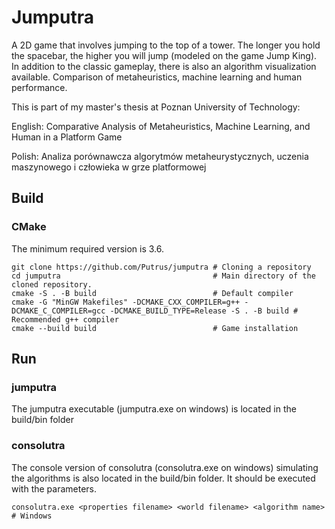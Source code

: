 # Jumputra

A 2D game that involves jumping to the top of a tower.
The longer you hold the spacebar, the higher you will jump (modeled on the game Jump King).
In addition to the classic gameplay, there is also an algorithm visualization available.
Comparison of metaheuristics, machine learning and human performance.

This is part of my master's thesis at Poznan University of Technology:

English: Comparative Analysis of Metaheuristics, Machine Learning, and Human in a Platform Game

Polish: Analiza porównawcza algorytmów metaheurystycznych, uczenia maszynowego i człowieka w grze platformowej

## Build

### CMake
The minimum required version is 3.6. 
```
git clone https://github.com/Putrus/jumputra # Cloning a repository
cd jumputra                                  # Main directory of the cloned repository.
cmake -S . -B build                          # Default compiler
cmake -G "MinGW Makefiles" -DCMAKE_CXX_COMPILER=g++ -DCMAKE_C_COMPILER=gcc -DCMAKE_BUILD_TYPE=Release -S . -B build # Recommended g++ compiler
cmake --build build                          # Game installation
```

## Run
### jumputra
The jumputra executable (jumputra.exe on windows) is located in the build/bin folder

### consolutra
The console version of consolutra (consolutra.exe on windows) simulating the algorithms is also located in the build/bin folder. It should be executed with the parameters.
```
consolutra.exe <properties filename> <world filename> <algorithm name> # Windows
```

